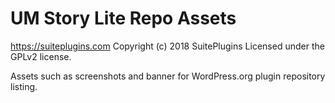 # UM Story Lite Repo Assets #
https://suiteplugins.com
Copyright (c) 2018 SuitePlugins
Licensed under the GPLv2 license.

Assets such as screenshots and banner for WordPress.org plugin repository listing.
